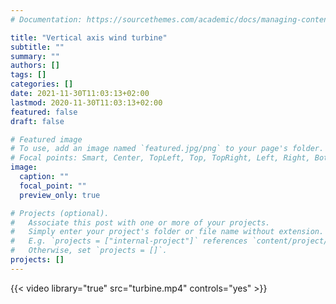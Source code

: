 ```yaml
---
# Documentation: https://sourcethemes.com/academic/docs/managing-content/

title: "Vertical axis wind turbine"
subtitle: ""
summary: ""
authors: []
tags: []
categories: []
date: 2021-11-30T11:03:13+02:00
lastmod: 2020-11-30T11:03:13+02:00
featured: false
draft: false

# Featured image
# To use, add an image named `featured.jpg/png` to your page's folder.
# Focal points: Smart, Center, TopLeft, Top, TopRight, Left, Right, BottomLeft, Bottom, BottomRight.
image:
  caption: ""
  focal_point: ""
  preview_only: true

# Projects (optional).
#   Associate this post with one or more of your projects.
#   Simply enter your project's folder or file name without extension.
#   E.g. `projects = ["internal-project"]` references `content/project/deep-learning/index.md`.
#   Otherwise, set `projects = []`.
projects: []
---
```


{{< video library="true" src="turbine.mp4" controls="yes" >}}
